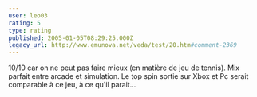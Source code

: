 ```yaml
---
user: leo03
rating: 5
type: rating
published: 2005-01-05T08:29:25.000Z
legacy_url: http://www.emunova.net/veda/test/20.htm#comment-2369
---
```

10/10 car on ne peut pas faire mieux (en matière de jeu de tennis). Mix parfait entre arcade et simulation. Le top spin sortie sur Xbox et Pc serait comparable à ce jeu, à ce qu'il parait...